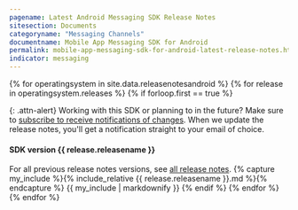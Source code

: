 ```yaml
---
pagename: Latest Android Messaging SDK Release Notes
sitesection: Documents
categoryname: "Messaging Channels"
documentname: Mobile App Messaging SDK for Android
permalink: mobile-app-messaging-sdk-for-android-latest-release-notes.html
indicator: messaging
---
```


{% for operatingsystem in site.data.releasenotesandroid %}
{% for release in operatingsystem.releases %}
{% if forloop.first == true %}

{: .attn-alert}
Working with this SDK or planning to in the future? Make sure to [subscribe to receive notifications of changes](https://visualping.io/?url=developers.liveperson.com/mobile-app-messaging-sdk-for-android-latest-release-notes.html&mode=web&css=post-content). When we update the release notes, you'll get a notification straight to your email of choice.

#### SDK version {{ release.releasename }}

For all previous release notes versions, see <a href="/mobile-app-messaging-sdk-for-android-all-release-notes.html">all release notes</a>.
{% capture my_include %}{% include_relative {{ release.releasename }}.md %}{% endcapture %}
{{ my_include | markdownify }}
{% endif %}
{% endfor %}
{% endfor %}
